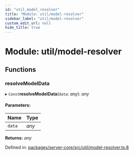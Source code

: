 ```yaml
---
id: "util_model_resolver"
title: "Module: util/model-resolver"
sidebar_label: "util/model-resolver"
custom_edit_url: null
hide_title: true
---
```


# Module: util/model-resolver

## Functions

### resolveModelData

▸ `Const`**resolveModelData**(`data`: *any*): *any*

#### Parameters:

Name | Type |
:------ | :------ |
`data` | *any* |

**Returns:** *any*

Defined in: [packages/server-core/src/util/model-resolver.ts:8](https://github.com/xr3ngine/xr3ngine/blob/716a06460/packages/server-core/src/util/model-resolver.ts#L8)
